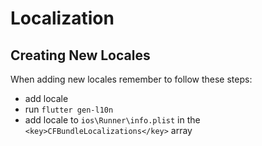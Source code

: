# Localization

## Creating New Locales

When adding new locales remember to follow these steps:
- add locale
- run `flutter gen-l10n`
- add locale to `ios\Runner\info.plist` in the `<key>CFBundleLocalizations</key>` array
